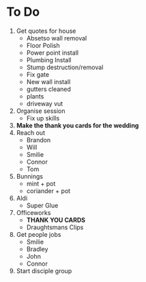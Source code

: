 # To Do

1. Get quotes for house
    - Absetso wall removal
    - Floor Polish
    - Power point install
    - Plumbing Install
    - Stump destruction/removal
    - Fix gate
    - New wall install
    - gutters cleaned
    - plants
    - driveway vut
3. Organise session
    - Fix up skills
1. **Make the thank you cards for the wedding**
4. Reach out
    - Brandon
    - Will
    - Smilie
    - Connor
    - Tom
5. Bunnings
    - mint + pot
    - coriander + pot
6. Aldi
    - Super Glue
7. Officeworks
    - **THANK YOU CARDS**
    - Draughtsmans Clips
1. Get people jobs
    - Smilie
    - Bradley
    - John
    - Connor
2. Start disciple group
